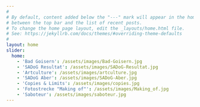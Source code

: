 ```yaml
---
#
# By default, content added below the "---" mark will appear in the home page
# between the top bar and the list of recent posts.
# To change the home page layout, edit the _layouts/home.html file.
# See: https://jekyllrb.com/docs/themes/#overriding-theme-defaults
#
layout: home
slider: 
  home: 
    - 'Bad Goisern': /assets/images/Bad-Goisern.jpg
    - 'SADoG Resultat': /assets/images/SADoG-Resultat.jpg
    - 'Artculture': /assets/images/artculture.jpg
    - 'SADoG Aber': /assets/images/SADoG-Aber.jpg
    - 'Copies & Limits': /assets/images/copies.jpg
    - 'Fotostrecke "Making of"': /assets/images/Making_of.jpg
    - 'Saboteur': /assets/images/saboteur.jpg
---
```

